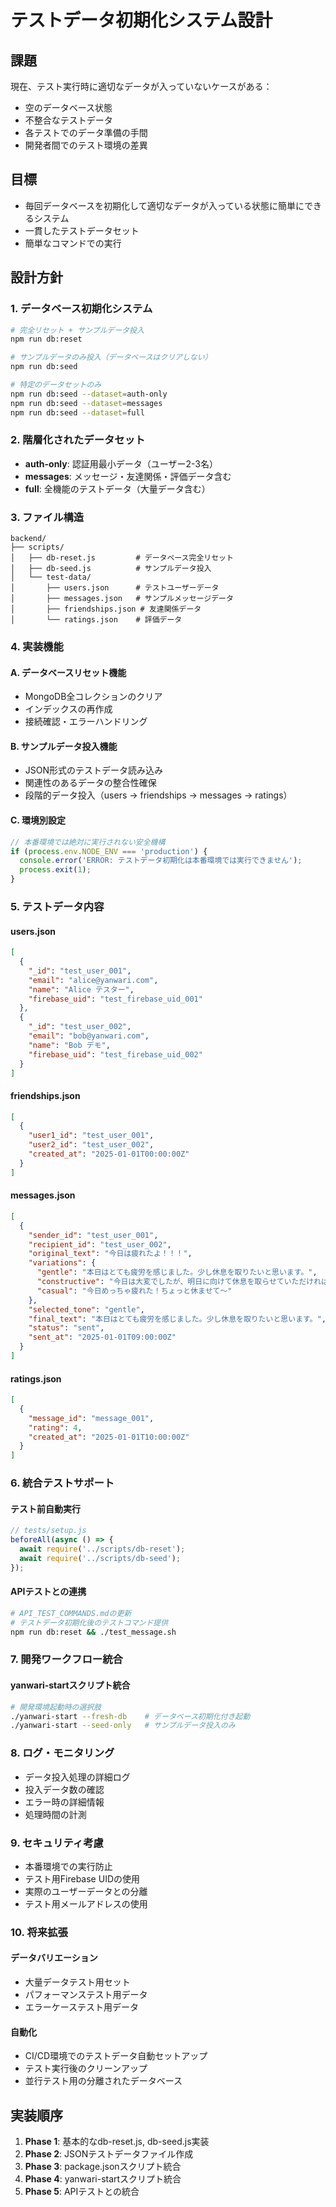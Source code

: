 # テストデータ初期化システム設計

## 課題
現在、テスト実行時に適切なデータが入っていないケースがある：
- 空のデータベース状態
- 不整合なテストデータ
- 各テストでのデータ準備の手間
- 開発者間でのテスト環境の差異

## 目標
- 毎回データベースを初期化して適切なデータが入っている状態に簡単にできるシステム
- 一貫したテストデータセット
- 簡単なコマンドでの実行

## 設計方針

### 1. データベース初期化システム
```bash
# 完全リセット + サンプルデータ投入
npm run db:reset

# サンプルデータのみ投入（データベースはクリアしない）
npm run db:seed

# 特定のデータセットのみ
npm run db:seed --dataset=auth-only
npm run db:seed --dataset=messages
npm run db:seed --dataset=full
```

### 2. 階層化されたデータセット
- **auth-only**: 認証用最小データ（ユーザー2-3名）
- **messages**: メッセージ・友達関係・評価データ含む
- **full**: 全機能のテストデータ（大量データ含む）

### 3. ファイル構造
```
backend/
├── scripts/
│   ├── db-reset.js         # データベース完全リセット
│   ├── db-seed.js          # サンプルデータ投入
│   └── test-data/
│       ├── users.json      # テストユーザーデータ
│       ├── messages.json   # サンプルメッセージデータ
│       ├── friendships.json # 友達関係データ
│       └── ratings.json    # 評価データ
```

### 4. 実装機能

#### A. データベースリセット機能
- MongoDB全コレクションのクリア
- インデックスの再作成
- 接続確認・エラーハンドリング

#### B. サンプルデータ投入機能
- JSON形式のテストデータ読み込み
- 関連性のあるデータの整合性確保
- 段階的データ投入（users → friendships → messages → ratings）

#### C. 環境別設定
```javascript
// 本番環境では絶対に実行されない安全機構
if (process.env.NODE_ENV === 'production') {
  console.error('ERROR: テストデータ初期化は本番環境では実行できません');
  process.exit(1);
}
```

### 5. テストデータ内容

#### users.json
```json
[
  {
    "_id": "test_user_001",
    "email": "alice@yanwari.com",
    "name": "Alice テスター",
    "firebase_uid": "test_firebase_uid_001"
  },
  {
    "_id": "test_user_002", 
    "email": "bob@yanwari.com",
    "name": "Bob デモ",
    "firebase_uid": "test_firebase_uid_002"
  }
]
```

#### friendships.json
```json
[
  {
    "user1_id": "test_user_001",
    "user2_id": "test_user_002",
    "created_at": "2025-01-01T00:00:00Z"
  }
]
```

#### messages.json
```json
[
  {
    "sender_id": "test_user_001",
    "recipient_id": "test_user_002", 
    "original_text": "今日は疲れたよ！！！",
    "variations": {
      "gentle": "本日はとても疲労を感じました。少し休息を取りたいと思います。",
      "constructive": "今日は大変でしたが、明日に向けて休息を取らせていただければと思います。",
      "casual": "今日めっちゃ疲れた！ちょっと休ませて〜"
    },
    "selected_tone": "gentle",
    "final_text": "本日はとても疲労を感じました。少し休息を取りたいと思います。",
    "status": "sent",
    "sent_at": "2025-01-01T09:00:00Z"
  }
]
```

#### ratings.json
```json
[
  {
    "message_id": "message_001",
    "rating": 4,
    "created_at": "2025-01-01T10:00:00Z"
  }
]
```

### 6. 統合テストサポート

#### テスト前自動実行
```javascript
// tests/setup.js
beforeAll(async () => {
  await require('../scripts/db-reset');
  await require('../scripts/db-seed');
});
```

#### APIテストとの連携
```bash
# API_TEST_COMMANDS.mdの更新
# テストデータ初期化後のテストコマンド提供
npm run db:reset && ./test_message.sh
```

### 7. 開発ワークフロー統合

#### yanwari-startスクリプト統合
```bash
# 開発環境起動時の選択肢
./yanwari-start --fresh-db    # データベース初期化付き起動
./yanwari-start --seed-only   # サンプルデータ投入のみ
```

### 8. ログ・モニタリング
- データ投入処理の詳細ログ
- 投入データ数の確認
- エラー時の詳細情報
- 処理時間の計測

### 9. セキュリティ考慮
- 本番環境での実行防止
- テスト用Firebase UIDの使用
- 実際のユーザーデータとの分離
- テスト用メールアドレスの使用

### 10. 将来拡張

#### データバリエーション
- 大量データテスト用セット
- パフォーマンステスト用データ
- エラーケーステスト用データ

#### 自動化
- CI/CD環境でのテストデータ自動セットアップ
- テスト実行後のクリーンアップ
- 並行テスト用の分離されたデータベース

## 実装順序

1. **Phase 1**: 基本的なdb-reset.js, db-seed.js実装
2. **Phase 2**: JSONテストデータファイル作成
3. **Phase 3**: package.jsonスクリプト統合
4. **Phase 4**: yanwari-startスクリプト統合
5. **Phase 5**: APIテストとの統合